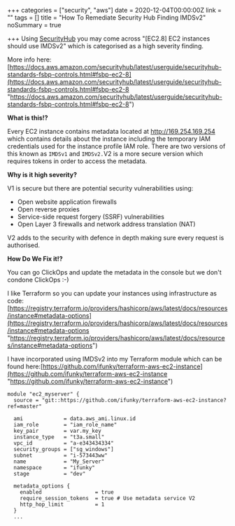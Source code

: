 +++
categories = ["security", "aws"]
date = 2020-12-04T00:00:00Z
link = ""
tags = []
title = "How To Remediate Security Hub Finding IMDSv2"
noSummary = true

+++
Using [SecurityHub](https://aws.amazon.com/security-hub/?aws-security-hub-blogs.sort-by=item.additionalFields.createdDate&aws-security-hub-blogs.sort-order=desc) you may come across "\[EC2.8\] EC2 instances should use IMDSv2" which is categorised as a high severity finding.

More info here: [https://docs.aws.amazon.com/securityhub/latest/userguide/securityhub-standards-fsbp-controls.html#fsbp-ec2-8](https://docs.aws.amazon.com/securityhub/latest/userguide/securityhub-standards-fsbp-controls.html#fsbp-ec2-8 "https://docs.aws.amazon.com/securityhub/latest/userguide/securityhub-standards-fsbp-controls.html#fsbp-ec2-8")

**What is this!?**

Every EC2 instance contains metadata located at http://169.254.169.254 which contains details about the instance including the temporary IAM credentials used for the instance profile IAM role.  There are two versions of this known as `IMDSv1` and `IMDSv2.`V2 is a more secure version which requires tokens in order to access the metadata.

**Why is it high severity?**

V1 is secure but there are potential security vulnerabilities using:

* Open website application firewalls
* Open reverse proxies
* Service-side request forgery (SSRF) vulnerabilities
* Open Layer 3 firewalls and network address translation (NAT)

V2 adds to the security with defence in depth making sure every request is authorised.

**How Do We Fix it!?**

You can go ClickOps and update the metadata in the console but we don't condone ClickOps :-)

I like Terraform so you can update your instances using infrastructure as code:[https://registry.terraform.io/providers/hashicorp/aws/latest/docs/resources/instance#metadata-options](https://registry.terraform.io/providers/hashicorp/aws/latest/docs/resources/instance#metadata-options "https://registry.terraform.io/providers/hashicorp/aws/latest/docs/resources/instance#metadata-options")

I have incorporated using IMDSv2 into my Terraform module which can be found here:[https://github.com/ifunky/terraform-aws-ec2-instance](https://github.com/ifunky/terraform-aws-ec2-instance "https://github.com/ifunky/terraform-aws-ec2-instance")

    module "ec2_myserver" {
      source = "git::https://github.com/ifunky/terraform-aws-ec2-instance?ref=master"
    
      ami             = data.aws_ami.linux.id
      iam_role        = "iam_role_name"    
      key_pair        = var.my_key
      instance_type   = "t3a.small"
      vpc_id          = "a-e343434334"
      security_groups = ["sg_windows"]
      subnet          = "i-573443ww"
      name            = "My_Server"
      namespace       = "ifunky"
      stage           = "dev"
    
      metadata_options {
        enabled                 = true
        require_session_tokens  = true # Use metadata service V2
        http_hop_limit          = 1
      }
      ...